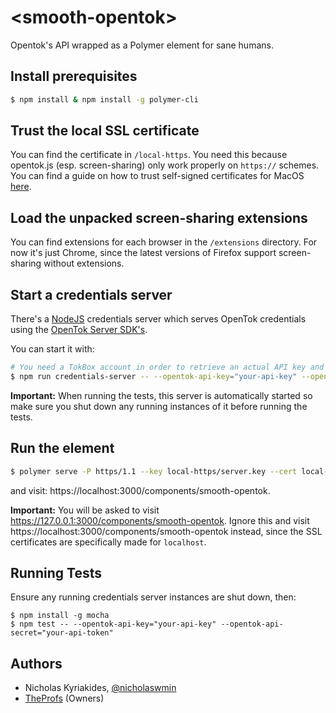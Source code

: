 # \<smooth-opentok\>

Opentok&#39;s API wrapped as a Polymer element for sane humans.

## Install prerequisites

```bash
$ npm install & npm install -g polymer-cli
```

## Trust the local SSL certificate

You can find the certificate in `/local-https`. You need this because opentok.js
(esp. screen-sharing) only work properly on `https://` schemes. You can find
a guide on how to trust self-signed certificates for MacOS [here][trust-self-signed-ssl-macos].

## Load the unpacked screen-sharing extensions

You can find extensions for each browser in the `/extensions` directory. For
now it's just Chrome, since the latest versions of Firefox support
screen-sharing without extensions.

## Start a credentials server

There's a [NodeJS][node-js] credentials server which serves OpenTok credentials
using the [OpenTok Server SDK's][opentok-server-sdks].

You can start it with:

```bash
# You need a TokBox account in order to retrieve an actual API key and secret.
$ npm run credentials-server -- --opentok-api-key="your-api-key" --opentok-api-secret="your-api-token"
```

**Important:** When running the tests, this server is automatically started so
make sure you shut down any running instances of it before running the tests.

## Run the element

```bash
$ polymer serve -P https/1.1 --key local-https/server.key --cert local-https/server.crt --hostname localhost --port 3000
```

and visit: https://localhost:3000/components/smooth-opentok.


**Important:** You will be asked to visit https://127.0.0.1:3000/components/smooth-opentok.
Ignore this and visit https://localhost:3000/components/smooth-opentok instead,
since the SSL certificates are specifically made for `localhost`.

## Running Tests

Ensure any running credentials server instances are shut down, then:

```
$ npm install -g mocha
$ npm test -- --opentok-api-key="your-api-key" --opentok-api-secret="your-api-token"
```

## Authors

- Nicholas Kyriakides, [@nicholaswmin][nicholaswmin]
- [TheProfs][the-profs] (Owners)

[trust-self-signed-ssl-macos]: https://tosbourn.com/getting-os-x-to-trust-self-signed-ssl-certificates/
[opentok-server-sdks]: https://tokbox.com/developer/sdks/server/
[nicholaswmin]: https://github.com/nicholaswmin
[the-profs]: https://github.com/TheProfs
[node-js]: https://nodejs.org/en/
